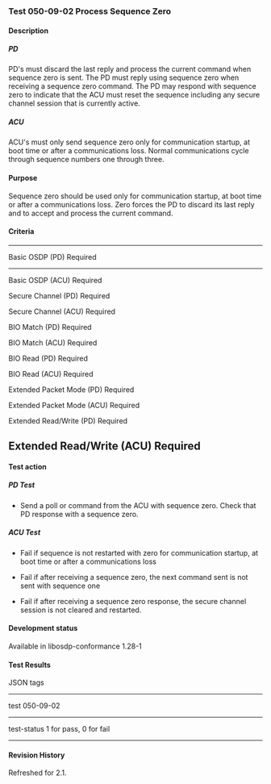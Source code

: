 ### Test 050-09-02 Process Sequence Zero

#### Description

##### PD

PD's must discard the last reply and process the current command when
sequence zero is sent. The PD must reply using sequence zero when
receiving a sequence zero command. The PD may respond with sequence zero
to indicate that the ACU must reset the sequence including any secure
channel session that is currently active.

##### ACU

ACU's must only send sequence zero only for communication startup, at
boot time or after a communications loss. Normal communications cycle
through sequence numbers one through three.

#### Purpose

Sequence zero should be used only for communication startup, at boot
time or after a communications loss. Zero forces the PD to discard its
last reply and to accept and process the current command.

#### Criteria

  -----------------------------------------------------------------------
  Basic OSDP (PD)                     Required
  ----------------------------------- -----------------------------------
  Basic OSDP (ACU)                    Required

  Secure Channel (PD)                 Required

  Secure Channel (ACU)                Required

  BIO Match (PD)                      Required

  BIO Match (ACU)                     Required

  BIO Read (PD)                       Required

  BIO Read (ACU)                      Required

  Extended Packet Mode (PD)           Required

  Extended Packet Mode (ACU)          Required

  Extended Read/Write (PD)            Required

  Extended Read/Write (ACU)           Required
  -----------------------------------------------------------------------

#### Test action

##### PD Test

- Send a poll or command from the ACU with sequence zero. Check that PD
  response with a sequence zero.

##### ACU Test

- Fail if sequence is not restarted with zero for communication startup,
  at boot time or after a communications loss

- Fail if after receiving a sequence zero, the next command sent is not
  sent with sequence one

- Fail if after receiving a sequence zero response, the secure channel
  session is not cleared and restarted.

#### Development status

Available in libosdp-conformance 1.28-1

#### Test Results

JSON tags

  -----------------------------------------------------------------------
  test                                050-09-02
  ----------------------------------- -----------------------------------
  test-status                         1 for pass, 0 for fail

  -----------------------------------------------------------------------

#### Revision History

Refreshed for 2.1.
